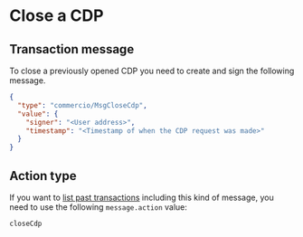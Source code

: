 # Close a CDP
## Transaction message
To close a previously opened CDP you need to create and sign the following message.

```json
{
  "type": "commercio/MsgCloseCdp",
  "value": {
    "signer": "<User address>",
    "timestamp": "<Timestamp of when the CDP request was made>"
  }
}
```

## Action type
If you want to [list past transactions](../../../developers/listing-transactions.md) including this kind of message,
you need to use the following `message.action` value: 

```
closeCdp
```  
